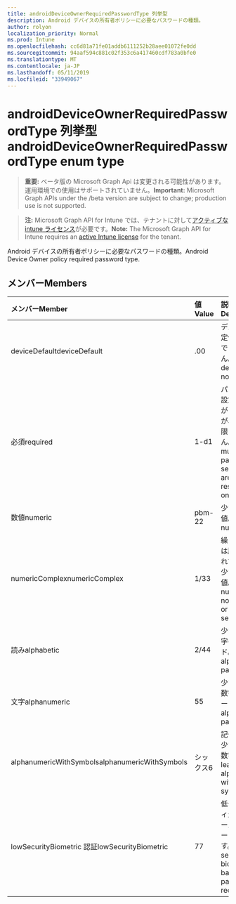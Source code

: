 ```yaml
---
title: androidDeviceOwnerRequiredPasswordType 列挙型
description: Android デバイスの所有者ポリシーに必要なパスワードの種類。
author: rolyon
localization_priority: Normal
ms.prod: Intune
ms.openlocfilehash: cc6d81a71fe01addb6111252b28aee01072fe0dd
ms.sourcegitcommit: 94aaf594c881c02f353c6a417460cdf783a0bfe0
ms.translationtype: MT
ms.contentlocale: ja-JP
ms.lasthandoff: 05/11/2019
ms.locfileid: "33949067"
---
```

# <a name="androiddeviceownerrequiredpasswordtype-enum-type"></a><span data-ttu-id="a3ea1-103">androidDeviceOwnerRequiredPasswordType 列挙型</span><span class="sxs-lookup"><span data-stu-id="a3ea1-103">androidDeviceOwnerRequiredPasswordType enum type</span></span>

> <span data-ttu-id="a3ea1-104">**重要:** ベータ版の Microsoft Graph Api は変更される可能性があります。運用環境での使用はサポートされていません。</span><span class="sxs-lookup"><span data-stu-id="a3ea1-104">**Important:** Microsoft Graph APIs under the /beta version are subject to change; production use is not supported.</span></span>

> <span data-ttu-id="a3ea1-105">**注:** Microsoft Graph API for Intune では、テナントに対して[アクティブな intune ライセンス](https://go.microsoft.com/fwlink/?linkid=839381)が必要です。</span><span class="sxs-lookup"><span data-stu-id="a3ea1-105">**Note:** The Microsoft Graph API for Intune requires an [active Intune license](https://go.microsoft.com/fwlink/?linkid=839381) for the tenant.</span></span>

<span data-ttu-id="a3ea1-106">Android デバイスの所有者ポリシーに必要なパスワードの種類。</span><span class="sxs-lookup"><span data-stu-id="a3ea1-106">Android Device Owner policy required password type.</span></span>

## <a name="members"></a><span data-ttu-id="a3ea1-107">メンバー</span><span class="sxs-lookup"><span data-stu-id="a3ea1-107">Members</span></span>
|<span data-ttu-id="a3ea1-108">メンバー</span><span class="sxs-lookup"><span data-stu-id="a3ea1-108">Member</span></span>|<span data-ttu-id="a3ea1-109">値</span><span class="sxs-lookup"><span data-stu-id="a3ea1-109">Value</span></span>|<span data-ttu-id="a3ea1-110">説明</span><span class="sxs-lookup"><span data-stu-id="a3ea1-110">Description</span></span>|
|:---|:---|:---|
|<span data-ttu-id="a3ea1-111">deviceDefault</span><span class="sxs-lookup"><span data-stu-id="a3ea1-111">deviceDefault</span></span>|<span data-ttu-id="a3ea1-112">.0</span><span class="sxs-lookup"><span data-stu-id="a3ea1-112">0</span></span>|<span data-ttu-id="a3ea1-113">デバイスの既定値。意図的ではありません。</span><span class="sxs-lookup"><span data-stu-id="a3ea1-113">Device default value, no intent.</span></span>|
|<span data-ttu-id="a3ea1-114">必須</span><span class="sxs-lookup"><span data-stu-id="a3ea1-114">required</span></span>|<span data-ttu-id="a3ea1-115">1-d</span><span class="sxs-lookup"><span data-stu-id="a3ea1-115">1</span></span>|<span data-ttu-id="a3ea1-116">パスワードを設定する必要がありますが、種類に制限はありません。</span><span class="sxs-lookup"><span data-stu-id="a3ea1-116">There must be a password set, but there are no restrictions on type.</span></span>|
|<span data-ttu-id="a3ea1-117">数値</span><span class="sxs-lookup"><span data-stu-id="a3ea1-117">numeric</span></span>|<span data-ttu-id="a3ea1-118">pbm-2</span><span class="sxs-lookup"><span data-stu-id="a3ea1-118">2</span></span>|<span data-ttu-id="a3ea1-119">少なくとも数値。</span><span class="sxs-lookup"><span data-stu-id="a3ea1-119">At least numeric.</span></span>|
|<span data-ttu-id="a3ea1-120">numericComplex</span><span class="sxs-lookup"><span data-stu-id="a3ea1-120">numericComplex</span></span>|<span data-ttu-id="a3ea1-121">1/3</span><span class="sxs-lookup"><span data-stu-id="a3ea1-121">3</span></span>|<span data-ttu-id="a3ea1-122">繰り返しまたは順序付けられていない、少なくとも数値。</span><span class="sxs-lookup"><span data-stu-id="a3ea1-122">At least numeric with no repeating or ordered sequences.</span></span>|
|<span data-ttu-id="a3ea1-123">読み</span><span class="sxs-lookup"><span data-stu-id="a3ea1-123">alphabetic</span></span>|<span data-ttu-id="a3ea1-124">2/4</span><span class="sxs-lookup"><span data-stu-id="a3ea1-124">4</span></span>|<span data-ttu-id="a3ea1-125">少なくとも英字のパスワード。</span><span class="sxs-lookup"><span data-stu-id="a3ea1-125">At least alphabetic password.</span></span>|
|<span data-ttu-id="a3ea1-126">文字</span><span class="sxs-lookup"><span data-stu-id="a3ea1-126">alphanumeric</span></span>|<span data-ttu-id="a3ea1-127">5</span><span class="sxs-lookup"><span data-stu-id="a3ea1-127">5</span></span>|<span data-ttu-id="a3ea1-128">少なくとも英数字のパスワード</span><span class="sxs-lookup"><span data-stu-id="a3ea1-128">At least alphanumeric password</span></span>|
|<span data-ttu-id="a3ea1-129">alphanumericWithSymbols</span><span class="sxs-lookup"><span data-stu-id="a3ea1-129">alphanumericWithSymbols</span></span>|<span data-ttu-id="a3ea1-130">シックス</span><span class="sxs-lookup"><span data-stu-id="a3ea1-130">6</span></span>|<span data-ttu-id="a3ea1-131">記号を含む、少なくとも英数字。</span><span class="sxs-lookup"><span data-stu-id="a3ea1-131">At least alphanumeric with symbols.</span></span>|
|<span data-ttu-id="a3ea1-132">lowSecurityBiometric 認証</span><span class="sxs-lookup"><span data-stu-id="a3ea1-132">lowSecurityBiometric</span></span>|<span data-ttu-id="a3ea1-133">7</span><span class="sxs-lookup"><span data-stu-id="a3ea1-133">7</span></span>|<span data-ttu-id="a3ea1-134">低セキュリティ生体認証ベースのパスワードが必要です。</span><span class="sxs-lookup"><span data-stu-id="a3ea1-134">Low security biometrics based password required.</span></span>|





